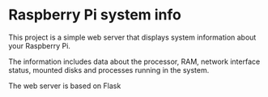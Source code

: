 # Raspberry Pi system info

This project is a simple web server that displays system information about your Raspberry Pi.

The information includes data about the processor, RAM, network interface status, mounted disks and processes running in the system. 

The web server is based on Flask
